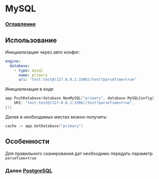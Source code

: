 # MySQL

### [Оглавление](./index.md)

## Использование

Инициализация через авто конфиг:

```yaml
engine:
  database:
    - type: mysql
      name: primary
      uri: "test:test@(127.0.0.1:3306)/test?parseTime=true"
```

Инициализация в коде

```go
app.PushDatabase(database.NewMySQL("primary", database.MySQLConfig{
    URI: "test:test@(127.0.0.1:3306)/test?parseTime=true",
}))
```

Далее в необходимых местах можно получить:

```go
cache := app.GetDatabase("primary")
```

## Особенности

Для правильного сканирования дат необходимо передать параметр `parseTime=true`

### Далее [PostgreSQL](./database-postgres.md)
